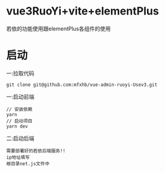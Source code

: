 # vue3RuoYi+vite+elementPlus
若依的功能使用跟elementPlus各组件的使用

# 启动

一:拉取代码
```shell
git clone git@github.com:mfxhb/vue-admin-ruoyi-Usev3.git
```

一:启动前端

```
// 安装依赖
yarn
// 启动项目
yarn dev
```

二:启动后端
```
需要部署好的若依后端服务!!
ip地址填写
根目录net.js文件中
```
